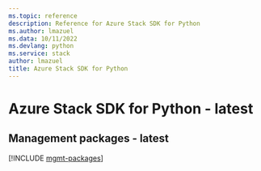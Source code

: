 ```yaml
---
ms.topic: reference
description: Reference for Azure Stack SDK for Python
ms.author: lmazuel
ms.data: 10/11/2022
ms.devlang: python
ms.service: stack
author: lmazuel
title: Azure Stack SDK for Python
---
```

# Azure Stack SDK for Python - latest

## Management packages - latest
[!INCLUDE [mgmt-packages](stack-mgmt-index.md)]